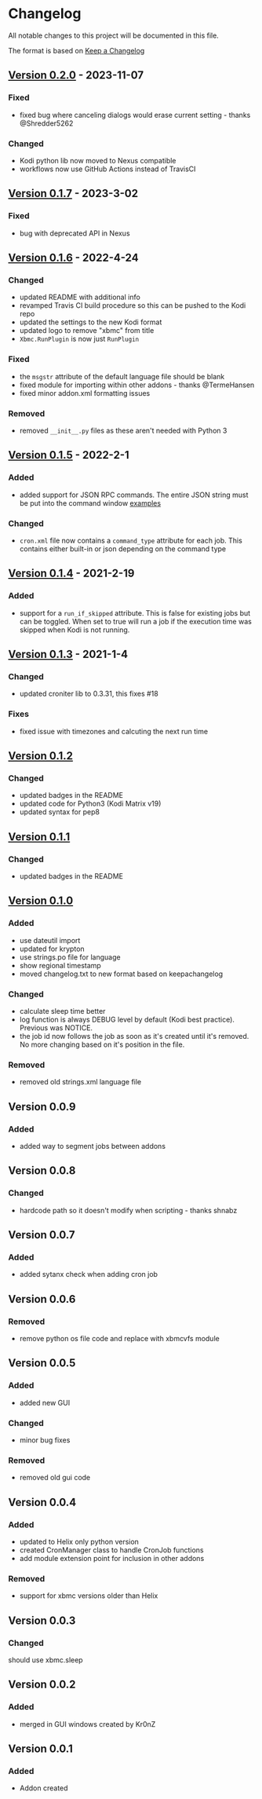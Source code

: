 # Changelog

All notable changes to this project will be documented in this file.

The format is based on [Keep a Changelog](https://keepachangelog.com/en/1.0.0/)

## [Version 0.2.0](https://github.com/robweber/cronxbmc/compare/matrix-0.1.8...robweber:nexus-0.2.0) - 2023-11-07

### Fixed

- fixed bug where canceling dialogs would erase current setting - thanks @Shredder5262

### Changed

- Kodi python lib now moved to Nexus compatible
- workflows now use GitHub Actions instead of TravisCI

## [Version 0.1.7](https://github.com/robweber/cronxbmc/compare/matrix-0.1.6...robweber:matrix-0.1.7) - 2023-3-02

### Fixed

- bug with deprecated API in Nexus

## [Version 0.1.6](https://github.com/robweber/cronxbmc/compare/matrix-0.1.5...robweber:matrix-0.1.6) - 2022-4-24

### Changed

- updated README with additional info
- revamped Travis CI build procedure so this can be pushed to the Kodi repo
- updated the settings to the new Kodi format
- updated logo to remove "xbmc" from title
- `Xbmc.RunPlugin` is now just `RunPlugin`

### Fixed

- the `msgstr` attribute of the default language file should be blank
- fixed module for importing within other addons - thanks @TermeHansen
- fixed minor addon.xml formatting issues

### Removed

- removed `__init__.py` files as these aren't needed with Python 3

## [Version 0.1.5](https://github.com/robweber/cronxbmc/compare/matrix-0.1.4...robweber:matrix-0.1.5) - 2022-2-1

### Added

- added support for JSON RPC commands. The entire JSON string must be put into the command window [examples](https://kodi.wiki/view/JSON-RPC_API/Examples)

### Changed

- `cron.xml` file now contains a `command_type` attribute for each job. This contains either built-in or json depending on the command type

## [Version 0.1.4](https://github.com/robweber/cronxbmc/compare/matrix-0.1.3...robweber:matrix-0.1.4) - 2021-2-19

### Added

- support for a ```run_if_skipped``` attribute. This is false for existing jobs but can be toggled. When set to true will run a job if the execution time was skipped when Kodi is not running.

## [Version 0.1.3](https://github.com/robweber/cronxbmc/compare/matrix-0.1.2...robweber:matrix-0.1.3) - 2021-1-4

### Changed

- updated croniter lib to 0.3.31, this fixes #18

### Fixes

- fixed issue with timezones and calcuting the next run time

## [Version 0.1.2](https://github.com/robweber/cronxbmc/compare/krypton-0.1.1...robweber:matrix-0.1.2)

### Changed

- updated badges in the README
- updated code for Python3 (Kodi Matrix v19)
- updated syntax for pep8

## [Version 0.1.1](https://github.com/robweber/cronxbmc/compare/krypton-0.1.0...robweber:krypton-0.1.1)

### Changed

- updated badges in the README

## [Version 0.1.0](https://github.com/robweber/cronxbmc/compare/jarvis-0.0.9...robweber:krypton-0.1.0)

### Added
- use dateutil import
- updated for krypton
- use strings.po file for language
- show regional timestamp
- moved changelog.txt to new format based on keepachangelog

### Changed

- calculate sleep time better
- log function is always DEBUG level by default (Kodi best practice). Previous was NOTICE.
- the job id now follows the job as soon as it's created until it's removed. No more changing based on it's position in the file.

### Removed

- removed old strings.xml language file

## Version 0.0.9

### Added
- added way to segment jobs between addons

## Version 0.0.8

### Changed
- hardcode path so it doesn't modify when scripting - thanks shnabz

## Version 0.0.7

### Added
- added sytanx check when adding cron job

## Version 0.0.6

### Removed
- remove python os file code and replace with xbmcvfs module

## Version 0.0.5

### Added
- added new GUI

### Changed
- minor bug fixes

### Removed
- removed old gui code

## Version 0.0.4

### Added
- updated to Helix only python version
- created CronManager class to handle CronJob functions
- add module extension point for inclusion in other addons

### Removed
- support for xbmc versions older than Helix

## Version 0.0.3

### Changed
should use xbmc.sleep

## Version 0.0.2

### Added
- merged in GUI windows created by Kr0nZ

## Version 0.0.1

### Added
- Addon created
